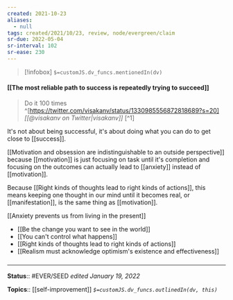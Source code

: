 ```yaml
---
created: 2021-10-23
aliases:
  - null
tags: created/2021/10/23, review, node/evergreen/claim
sr-due: 2022-05-04
sr-interval: 102
sr-ease: 230
---
```

> [!infobox]
`$=customJS.dv_funcs.mentionedIn(dv)`

#### [[The most reliable path to success is repeatedly trying to succeed]] 

> Do it 100 times 
^[https://twitter.com/visakanv/status/1330985556872818689?s=20]
> <cite>[[@visakanv on Twitter|visakanv]]</cite> [^1]

It's not about being successful, it's about doing what you can do to get close to [[success]].

[[Motivation and obsession are indistinguishable to an outside perspective]] because [[motivation]] is just focusing on task until it's completion and focusing on the outcomes can actually lead to [[anxiety]] instead of [[motivation]].

Because [[Right kinds of thoughts lead to right kinds of actions]], this means keeping one thought in our mind until it becomes real, or [[manifestation]], is the same thing as [[motivation]].

[[Anxiety prevents us from living in the present]]
- [[Be the change you want to see in the world]]
- [[You can't control what happens]]
- [[Right kinds of thoughts lead to right kinds of actions]] 
- [[Realism must acknowledge optimism's existence and effectiveness]]

### <hr class="footnote"/>

**Status**:: #EVER/SEED
*edited January 19, 2022*

**Topics**:: [[self-improvement]]
*`$=customJS.dv_funcs.outlinedIn(dv, this)`*


